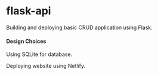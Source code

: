 # flask-api
Building and deploying basic CRUD application using Flask.


#### Design Choices
Using SQLite for database. 

Deploying website using Netlify.